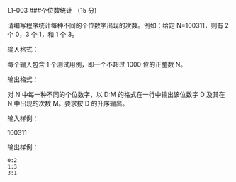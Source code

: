 L1-003 
###个位数统计 （15 分)

请编写程序统计每种不同的个位数字出现的次数。例如：给定 N=100311，则有 2 个 0，3 个 1，和 1 个 3。

输入格式：

每个输入包含 1 个测试用例，即一个不超过 1000 位的正整数 N。

输出格式：

对 N 中每一种不同的个位数字，以 D:M 的格式在一行中输出该位数字 D 及其在 N 中出现的次数 M。要求按 D 的升序输出。

输入样例：

100311

输出样例：

```
0:2
1:3
3:1
```